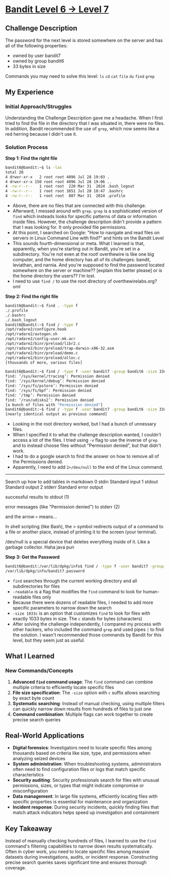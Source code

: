 # [Bandit Level 6 → Level 7](https://overthewire.org/wargames/bandit/bandit6.html)

## Challenge Description
The password for the next level is stored somewhere on the server and has all of the following properties:

- owned by user bandit7
- owned by group bandit6
- 33 bytes in size

Commands you may need to solve this level:
`ls` `cd` `cat` `file` `du` `find` `grep`

## My Experience

### Initial Approach/Struggles
Understanding the Challenge Description gave me a headache. When I first tried to find the file in the directory that I was situated in, there were no files. In addition, Bandit recommended the use of `grep`, which now seems like a red herring because I didn't use it.

### Solution Process

**Step 1: Find the right file**

```bash
bandit6@bandit:~$ ls -las
total 20
4 drwxr-xr-x   2 root root 4096 Jul 28 19:03 .
4 drwxr-xr-x 150 root root 4096 Jul 28 19:06 ..
4 -rw-r--r--   1 root root  220 Mar 31  2024 .bash_logout
4 -rw-r--r--   1 root root 3851 Jul 28 18:47 .bashrc
4 -rw-r--r--   1 root root  807 Mar 31  2024 .profile
```

- Above, there are no files that are connected with this challenge.
- Afterward, I messed around with `grep`. `grep` is a sophisticated version of `find` which insteads looks for specific patterns of data or information inside files. However, the challenge description didn't provide a pattern that I was looking for. It only provided file permissions.
- At this point, I searched on Google: "How to navigate and read files on servers in Linux Command Line with find?" and hints on the Bandit Level
- This sounds fourth-dimensional or meta. What I learned is that, apparently, when you're starting out in Bandit, you're set in a subdirectory. You're not even at the root! overthewire is like one big computer, and the home directory has all of its challenges: bandit, leviathan, and narnia. And you're supposed to find the password located somewhere on the server or machine?? [explain this better please] or is the home directory the users?? I'm lost.
- I need to use `find /` to use the root directory of overthewirelabs.org? oml

**Step 2: Find the right file**
```bash
bandit6@bandit:~$ find . -type f
./.profile
./.bashrc
./.bash_logout
bandit6@bandit:~$ find / -type f
/opt/radare2/configure.hook
/opt/radare2/autogen.sh
/opt/radare2/config-user.mk.acr
/opt/radare2/binr/preload/libr2.c
/opt/radare2/binr/preload/trap-darwin-x86-32.asm
/opt/radare2/binr/preload/demo.c
/opt/radare2/binr/preload/alloc.c
[thousands of more, various files]
```

```bash
bandit6@bandit:~$ find / -type f -user bandit7 -group bandit6 -size 33c
find: ‘/sys/kernel/tracing’: Permission denied
find: ‘/sys/kernel/debug’: Permission denied
find: ‘/sys/fs/pstore’: Permission denied
find: ‘/sys/fs/bpf’: Permission denied
find: ‘/tmp’: Permission denied
find: ‘/run/udisks2’: Permission denied
[a bunch of files with "Permission denied"]
bandit6@bandit:~$ find / -type f -user bandit7 -group bandit6 -size 33c | grep -v "Permission denied"
[nearly identical output as previous command]
```

- Looking in the root directory worked, but I had a bunch of unnessary files.
- When I specified it to what the challenge description wanted, I couldn't access a lot of the files. I tried using `-v` flag to use the inverse of `grep` and to instead choose files without "Permission denied", but that didn't work.
- I had to do a google search to find the answer on how to remove all of the Permissions denied.
- Apparently, I need to add ```2>/dev/null``` to the end of the Linux command.

---

Search up how to add tables in markdown
0	stdin	Standard input
1	stdout	Standard output
2	stderr	Standard error output

successful results to stdout (1)

error messages (like "Permission denied") to stderr (2)

 and the arrow `>` means...

In shell scripting (like Bash), the > symbol redirects output of a command to a file or another place, instead of printing it to the screen (your terminal).

/dev/null is a special device that deletes everything inside of it. Like a garbage collector. Haha java pun


**Step 3: Get the Password**
```bash
bandit6@bandit:/var/lib/dpkg/info$ find / -type f -user bandit7 -group bandit6 -size 33c 2>/dev/null
/var/lib/dpkg/info/bandit7.password
```

- `find` searches through the current working directory and all subdirectories for files
- `-readable` is a flag that modifies the `find` command to look for human-readable files only
- Because there were dozens of readable files, I needed to add more specific parameters to narrow down the search
- `-size 1033c` is an option that customizes `find` to look for files with exactly 1033 bytes in size. The `c` stands for bytes (characters)
- After solving the challenge independently, I compared my process with other hackers, who included the command `grep` and used pipes `|` to find the solution. I wasn't recommended those commands by Bandit for this level, but they seem just as useful.

## What I Learned

### New Commands/Concepts
1. **Advanced `find` command usage**: The `find` command can combine multiple criteria to efficiently locate specific files
2. **File size specification**: The `-size` option with `c` suffix allows searching by exact byte count
3. **Systematic searching**: Instead of manual checking, using multiple filters can quickly narrow down results from hundreds of files to just one
4. **Command combination**: Multiple flags can work together to create precise search queries

## Real-World Applications
- **Digital forensics**: Investigators need to locate specific files among thousands based on criteria like size, type, and permissions when analyzing seized devices
- **System administration**: When troubleshooting systems, administrators often need to find configuration files or logs that match specific characteristics
- **Security auditing**: Security professionals search for files with unusual permissions, sizes, or types that might indicate compromise or misconfiguration
- **Data management**: In large file systems, efficiently locating files with specific properties is essential for maintenance and organization
- **Incident response**: During security incidents, quickly finding files that match attack indicators helps speed up investigation and containment

## Key Takeaway
Instead of manually checking hundreds of files, I learned to use the `find` command's filtering capabilities to narrow down results systematically. Often in cyber work, you need to locate specific files among massive datasets during investigations, audits, or incident response. Constructing precise search queries saves significant time and ensures thorough coverage.
